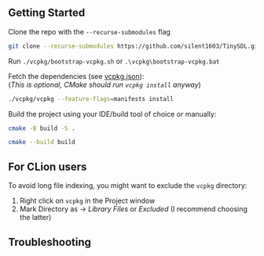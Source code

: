 
## Getting Started
Clone the repo with the `--recurse-submodules` flag
```bash
git clone --recurse-submodules https://github.com/silent1603/TinySDL.git
```  

Run `./vcpkg/bootstrap-vcpkg.sh` or `.\vcpkg\bootstrap-vcpkg.bat`

Fetch the dependencies (see [vcpkg.json](vcpkg.json)):  
(_This is optional, CMake should run `vcpkg install` anyway_)
```bash
./vcpkg/vcpkg --feature-flags=manifests install
```

Build the project using your IDE/build tool of choice or manually:

```bash
cmake -B build -S .
```
```bash
cmake --build build
```


## For CLion users
To avoid long file indexing, you might want to exclude the `vcpkg` directory:
1. Right click on `vcpkg` in the Project window
2. Mark Directory as -> _Library Files_ or _Excluded_ (I recommend choosing the latter)

## Troubleshooting
